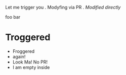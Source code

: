 Let me trigger you . 
Modyfing via PR . 
*Modified directly*

foo bar

# Troggered
* Froggered
* again!
* Look Ma! No PR!
* I am empty inside
